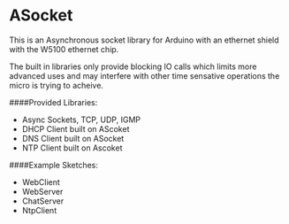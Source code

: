 ASocket
=================

This is an Asynchronous socket library for Arduino with an ethernet shield with the W5100 ethernet chip.

The built in libraries only provide blocking IO calls which limits more advanced uses and may interfere with other time sensative operations the micro is trying to acheive.

####Provided Libraries:

- Async Sockets, TCP, UDP, IGMP
- DHCP Client built on AScoket
- DNS Client built on ASocket
- NTP Client built on Ascoket

####Example Sketches:
- WebClient
- WebServer
- ChatServer
- NtpClient



